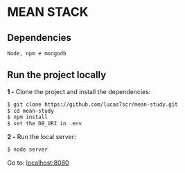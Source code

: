 # MEAN STACK
## Dependencies

```sh
Node, npm e mongodb
```

## Run the project locally

**1 -** Clone the project and install the dependencies:

```sh
$ git clone https://github.com/lucas7scr/mean-study.git
$ cd mean-study
$ npm install
$ set the DB_URI in .env
```
**2 -** Run the local server:

```sh
$ node server
```

Go to: [localhost:8080](http://localhost:8080/)

